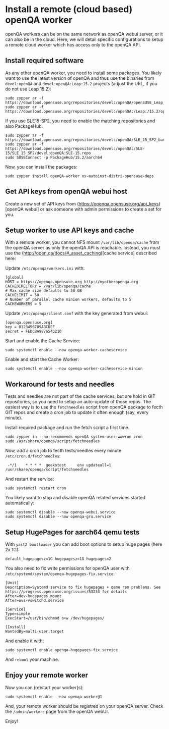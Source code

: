 # Install a remote (cloud based) openQA worker

openQA workers can be on the same network as openQA webui server, or it can also be in the cloud.
Here, we will detail specific configurations to setup a remote cloud worker which has access only to the openQA API.

## Install required software

As any other openQA worker, you need to install some packages.
You likely want to use the latest version of openQA and thus use the binaries from `devel:openQA` and `devel:openQA:Leap:15.2` projects (adjust the URL, if you do not use Leap 15.2):
```
sudo zypper ar -f https://download.opensuse.org/repositories/devel:/openQA/openSUSE_Leap_15.2/devel:openQA.repo
sudo zypper ar -f https://download.opensuse.org/repositories/devel:/openQA:/Leap:/15.2/openSUSE_Leap_15.2/devel:openQA:Leap:15.2.repo
```

If you use SLE15-SP2, you need to enable the matching repositories and also PackageHub:
```
sudo zypper ar -f https://download.opensuse.org/repositories/devel:/openQA/SLE_15_SP2_backports/devel:openQA.repo
sudo zypper ar -f https://download.opensuse.org/repositories/devel:/openQA:/SLE-15/SLE_15_SP2/devel:openQA:SLE-15.repo
sudo SUSEConnect -p PackageHub/15.2/aarch64
```

Now, you can install the packages:
```
sudo zypper install openQA-worker os-autoinst-distri-opensuse-deps
```


## Get API keys from openQA webui host

Create a new set of API keys from (https://openqa.opensuse.org/api_keys)[openQA webui] or ask someone with admin permissions to create a set for you.


## Setup worker to use API keys and cache

With a remote worker, you cannot NFS mount `/var/lib/openqa/cache` from the openQA server as only the openQA API is reachable. Instead, you must use the (http://open.qa/docs/#_asset_caching)[cache service] described here:

Update `/etc/openqa/workers.ini` with:

```
[global]
HOST = https://openqa.opensuse.org http://myotheropenqa.org
CACHEDIRECTORY = /var/lib/openqa/cache
# Max cache size defaults to 50 GB
CACHELIMIT = 50
# Number of parallel cache minion workers, defaults to 5
CACHEWORKERS = 5
```

Update `/etc/openqa/client.conf` with the key generated from webui:

```
[openqa.opensuse.org]
key = 0123456789ABCDEF
secret = FEDCBA9876543210
```

Start and enable the Cache Service:
```
sudo systemctl enable --now openqa-worker-cacheservice
```

Enable and start the Cache Worker:
```
sudo systemctl enable --now openqa-worker-cacheservice-minion
```


## Workaround for tests and needles

Tests and needles are not part of the cache services, but are hold in GIT repositories, so you need to setup an auto-update of those repos. The easiest way is to use the `fetchneedles` script from openQA package to fecth GIT repos and create a cron job to update it often enough (say, every minute).

Install required package and run the fetch script a first time.
```
sudo zypper in --no-recommends openQA system-user-wwwrun cron
sudo /usr/share/openqa/script/fetchneedles
```

Now, add a cron job to fecth tests/needles every minute `/etc/cron.d/fetchneedles`:
```
 -*/1    * * * *  geekotest     env updateall=1 /usr/share/openqa/script/fetchneedles
```

And restart the service:
```
sudo systemctl restart cron
```

You likely want to stop and disable openQA related services started automatically:
```
sudo systemctl disable --now openqa-webui.service
sudo systemctl disable --now openqa-gru.service
```

## Setup HugePages for aarch64 qemu tests
With `yast2 bootloader` you can add boot options to setup huge pages (here 2x 1G):
```
default_hugepagesz=1G hugepagesz=1G hugepages=2
```

You also need to fix write permissions for openQA user with `/etc/systemd/system/openqa-hugepages-fix.service`:
```
[Unit]
Description=Systemd service to fix hugepages + qemu ram problems. See https://progress.opensuse.org/issues/53234 for details
After=dev-hugepages.mount
After=ovs-vswitchd.service

[Service]
Type=simple
ExecStart=/usr/bin/chmod o+w /dev/hugepages/

[Install]
WantedBy=multi-user.target
```
And enable it with:
```
sudo systemctl enable openqa-hugepages-fix.service
```
And `reboot` your machine.


## Enjoy your remote worker


Now you can (re)start your worker(s):
```
sudo systemctl enable --now openqa-worker@1
```

And, your remote worker should be registred on your openQA server. Check the `/admin/workers` page from the openQA webUI.

Enjoy!
